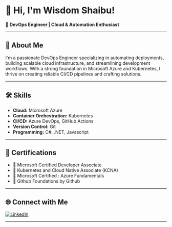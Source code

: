 # 👋 Hi, I'm Wisdom Shaibu!

🚀 **DevOps Engineer | Cloud & Automation Enthusiast**

---

## 💼 About Me

I'm a passionate DevOps Engineer specializing in automating deployments, building scalable cloud infrastructure, and streamlining development workflows. With a strong foundation in Microsoft Azure and Kubernetes, I thrive on creating reliable CI/CD pipelines and crafting solutions.

---

## 🛠️ Skills

- **Cloud:** Microsoft Azure
- **Container Orchestration:** Kubernetes
- **CI/CD:** Azure DevOps, GitHub Actions
- **Version Control:** Git
- **Programming:** C#, .NET, Javascript

---

## 📜 Certifications

- 🏅 Microsoft Certified Developer Associate
- 🏅 Kubernetes and Cloud Native Associate (KCNA)
- 🏅 Microsoft Certified : Azure Fundamentals
- 🏅 Github Foundations by Github
---

## 🌐 Connect with Me

[![LinkedIn](https://img.shields.io/badge/LinkedIn-wisdom--shaibu--tech-blue?style=flat-square&logo=linkedin)](https://www.linkedin.com/in/wisdom-shaibu-tech)

---

<!--
✨ Feel free to add your favorite projects, a fun fact, or a motto here for extra personality!
-->
